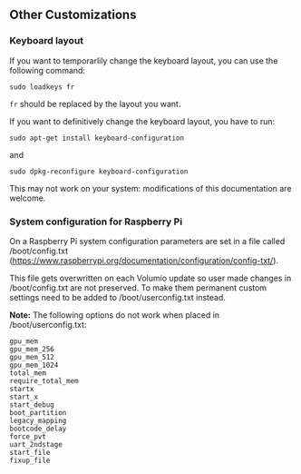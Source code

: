 ## Other Customizations

### Keyboard layout

If you want to temporarlily change the keyboard layout, you can use the following command:
```
sudo loadkeys fr
```
```fr``` should be replaced by the layout you want.

If you want to definitively change the keyboard layout, you have to run:
```
sudo apt-get install keyboard-configuration
```
and
```
sudo dpkg-reconfigure keyboard-configuration
```
This may not work on your system: modifications of this documentation are welcome.

### System configuration for Raspberry Pi

On a Raspberry Pi system configuration parameters are set in a file called /boot/config.txt (https://www.raspberrypi.org/documentation/configuration/config-txt/).

This file gets overwritten on each Volumio update so user made changes in /boot/config.txt are not preserved. To make them permanent custom settings need to be added to /boot/userconfig.txt instead.

**Note:** The following options do not work when placed in /boot/userconfig.txt:
```
gpu_mem
gpu_mem_256
gpu_mem_512
gpu_mem_1024
total_mem
require_total_mem
startx
start_x
start_debug
boot_partition
legacy_mapping
bootcode_delay
force_pvt
uart_2ndstage
start_file
fixup_file
```
